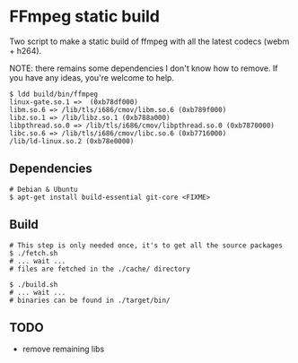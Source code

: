 FFmpeg static build
===================

Two script to make a static build of ffmpeg with all the latest codecs (webm + h264).

NOTE: there remains some dependencies I don't know how to remove. If you have any ideas, you're welcome to help.

    $ ldd build/bin/ffmpeg
	linux-gate.so.1 =>  (0xb78df000)
	libm.so.6 => /lib/tls/i686/cmov/libm.so.6 (0xb789f000)
	libz.so.1 => /lib/libz.so.1 (0xb788a000)
	libpthread.so.0 => /lib/tls/i686/cmov/libpthread.so.0 (0xb7870000)
	libc.so.6 => /lib/tls/i686/cmov/libc.so.6 (0xb7716000)
	/lib/ld-linux.so.2 (0xb78e0000)

Dependencies
------------

    # Debian & Ubuntu
    $ apt-get install build-essential git-core <FIXME>


Build
-----

    # This step is only needed once, it's to get all the source packages
    $ ./fetch.sh
    # ... wait ...
    # files are fetched in the ./cache/ directory

    $ ./build.sh
    # ... wait ...
    # binaries can be found in ./target/bin/

TODO
----

 * remove remaining libs

